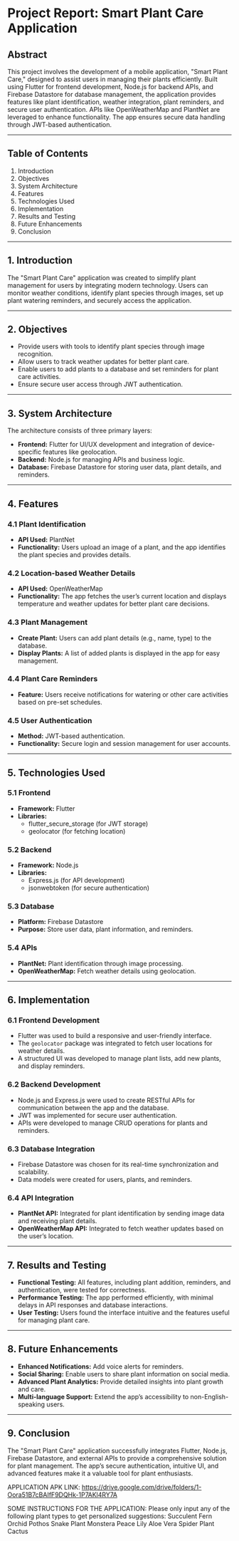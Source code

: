 
# Project Report: Smart Plant Care Application

## Abstract
This project involves the development of a mobile application, "Smart Plant Care," designed to assist users in managing their plants efficiently. Built using Flutter for frontend development, Node.js for backend APIs, and Firebase Datastore for database management, the application provides features like plant identification, weather integration, plant reminders, and secure user authentication. APIs like OpenWeatherMap and PlantNet are leveraged to enhance functionality. The app ensures secure data handling through JWT-based authentication.

---

## Table of Contents
1. Introduction
2. Objectives
3. System Architecture
4. Features
5. Technologies Used
6. Implementation
7. Results and Testing
8. Future Enhancements
9. Conclusion

---

## 1. Introduction
The "Smart Plant Care" application was created to simplify plant management for users by integrating modern technology. Users can monitor weather conditions, identify plant species through images, set up plant watering reminders, and securely access the application.

---

## 2. Objectives
- Provide users with tools to identify plant species through image recognition.
- Allow users to track weather updates for better plant care.
- Enable users to add plants to a database and set reminders for plant care activities.
- Ensure secure user access through JWT authentication.

---

## 3. System Architecture

The architecture consists of three primary layers:
- **Frontend:** Flutter for UI/UX development and integration of device-specific features like geolocation.
- **Backend:** Node.js for managing APIs and business logic.
- **Database:** Firebase Datastore for storing user data, plant details, and reminders.

---

## 4. Features

### 4.1 Plant Identification
- **API Used:** PlantNet
- **Functionality:** Users upload an image of a plant, and the app identifies the plant species and provides details.

### 4.2 Location-based Weather Details
- **API Used:** OpenWeatherMap
- **Functionality:** The app fetches the user’s current location and displays temperature and weather updates for better plant care decisions.

### 4.3 Plant Management
- **Create Plant:** Users can add plant details (e.g., name, type) to the database.
- **Display Plants:** A list of added plants is displayed in the app for easy management.

### 4.4 Plant Care Reminders
- **Feature:** Users receive notifications for watering or other care activities based on pre-set schedules.

### 4.5 User Authentication
- **Method:** JWT-based authentication.
- **Functionality:** Secure login and session management for user accounts.

---

## 5. Technologies Used

### 5.1 Frontend
- **Framework:** Flutter
- **Libraries:**
  - flutter_secure_storage (for JWT storage)
  - geolocator (for fetching location)

### 5.2 Backend
- **Framework:** Node.js
- **Libraries:**
  - Express.js (for API development)
  - jsonwebtoken (for secure authentication)

### 5.3 Database
- **Platform:** Firebase Datastore
- **Purpose:** Store user data, plant information, and reminders.

### 5.4 APIs
- **PlantNet:** Plant identification through image processing.
- **OpenWeatherMap:** Fetch weather details using geolocation.

---

## 6. Implementation

### 6.1 Frontend Development
- Flutter was used to build a responsive and user-friendly interface.
- The `geolocator` package was integrated to fetch user locations for weather details.
- A structured UI was developed to manage plant lists, add new plants, and display reminders.

### 6.2 Backend Development
- Node.js and Express.js were used to create RESTful APIs for communication between the app and the database.
- JWT was implemented for secure user authentication.
- APIs were developed to manage CRUD operations for plants and reminders.

### 6.3 Database Integration
- Firebase Datastore was chosen for its real-time synchronization and scalability.
- Data models were created for users, plants, and reminders.

### 6.4 API Integration
- **PlantNet API:** Integrated for plant identification by sending image data and receiving plant details.
- **OpenWeatherMap API:** Integrated to fetch weather updates based on the user’s location.

---

## 7. Results and Testing

- **Functional Testing:** All features, including plant addition, reminders, and authentication, were tested for correctness.
- **Performance Testing:** The app performed efficiently, with minimal delays in API responses and database interactions.
- **User Testing:** Users found the interface intuitive and the features useful for managing plant care.

---

## 8. Future Enhancements

- **Enhanced Notifications:** Add voice alerts for reminders.
- **Social Sharing:** Enable users to share plant information on social media.
- **Advanced Plant Analytics:** Provide detailed insights into plant growth and care.
- **Multi-language Support:** Extend the app’s accessibility to non-English-speaking users.

---

## 9. Conclusion

The "Smart Plant Care" application successfully integrates Flutter, Node.js, Firebase Datastore, and external APIs to provide a comprehensive solution for plant management. The app’s secure authentication, intuitive UI, and advanced features make it a valuable tool for plant enthusiasts.

APPLICATION APK LINK: https://drive.google.com/drive/folders/1-Oora51B7cBAIfF9DQHk-1P7AKl4RY7A

SOME INSTRUCTIONS FOR THE APPLICATION:
Please only input any of the following plant types to get personalized suggestions:
Succulent
Fern
Orchid
Pothos
Snake Plant
Monstera
Peace Lily
Aloe Vera
Spider Plant
Cactus

